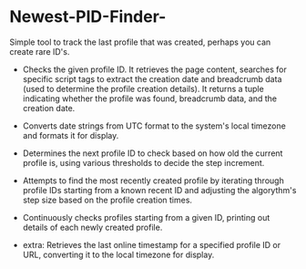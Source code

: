 # Newest-PID-Finder-
Simple tool to track the last profile that was created, perhaps you can create rare ID's.

- Checks the given profile ID.
It retrieves the page content, searches for specific script tags to extract the creation date and breadcrumb data (used to determine the profile creation details). It returns a tuple indicating whether the profile was found, breadcrumb data, and the creation date.

- Converts date strings from UTC format to the system's local timezone and formats it for display.

- Determines the next profile ID to check based on how old the current profile is, using various thresholds to decide the step increment.

- Attempts to find the most recently created profile by iterating through profile IDs starting from a known recent ID and adjusting the algorythm's step size based on the profile creation times.

- Continuously checks profiles starting from a given ID, printing out details of each newly created profile.

- extra: Retrieves the last online timestamp for a specified profile ID or URL, converting it to the local timezone for display.
